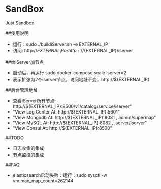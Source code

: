 # SandBox
Just Sandbox

##使用说明
 * 运行：sudo ./buildiServer.sh -e EXTERNAL_IP
 * 访问:  http://${EXTERNAL_IP} or http://${EXTERNAL_IP}/iserver 

##给iServer加节点
 * 启动后，再运行 sudo docker-compose scale iserver=2
 * 表示扩张为2个iserver节点，访问地址不变，http://${EXTERNAL_IP}

##后台管理地址
 * 查看iServer所有节点: http://${EXTERNAL_IP}:8500/v1/catalog/service/iserver"
 * "View Log Center At: http://${EXTERNAL_IP}:5601"
 * "View Mongodb At: http://${EXTERNAL_IP}:8081 , admin/supermap"
 * "View MySQL At: http://${EXTERNAL_IP}:8082 , iserver/iserver"
 * "View Consul At: http://${EXTERNAL_IP}:8500"

##TODO
 * 日志收集的集成
 * 节点监控的集成

##FAQ
 * elasticsearch启动失败：运行：sudo sysctl -w vm.max_map_count=262144
